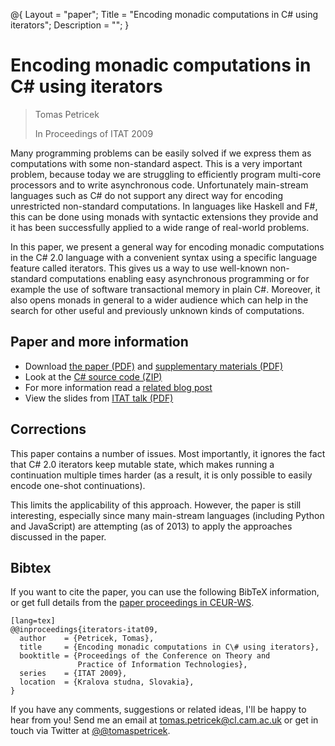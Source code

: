 ﻿@{ 
  Layout = "paper";
  Title = "Encoding monadic computations in C# using iterators";
  Description = "";
}

# Encoding monadic computations in C# using iterators

> Tomas Petricek
>
> In Proceedings of ITAT 2009

Many programming problems can be easily solved if we express them as computations 
with some non-standard aspect. This is a very important problem, because today we 
are struggling to efficiently program multi-core processors and to write asynchronous 
code. Unfortunately main-stream languages such as C# do not support any direct way 
for encoding unrestricted non-standard computations. In languages like Haskell and F#, 
this can be done using monads with syntactic extensions they provide and it has been 
successfully applied to a wide range of real-world problems. 

In this paper, we present 
a general way for encoding monadic computations in the C# 2.0 language with a convenient 
syntax using a specific language feature called iterators. This gives us a way to use 
well-known non-standard computations enabling easy asynchronous programming or for 
example the use of software transactional memory in plain C#. Moreover, it also opens 
monads in general to a wider audience which can help in the search for other useful and 
previously unknown kinds of computations.

## Paper and more information

 - Download [the paper (PDF)](iterators.pdf) and [supplementary materials (PDF)](iterators-sup.pdf)
 - Look at the [C# source code (ZIP)](iterators-src.zip)
 - For more information read a [related blog post](http://tomasp.net/blog/csharp-async.aspx)
 - View the slides from [ITAT talk (PDF)](iterators-itat.pdf)

## Corrections
This paper contains a number of issues. Most importantly, it ignores the fact that 
C# 2.0 iterators keep mutable state, which makes running a continuation multiple times
harder (as a result, it is only possible to easily encode one-shot continuations).

This limits the applicability of this approach. However, the paper is still interesting,
especially since many main-stream languages (including Python and JavaScript) are 
attempting (as of 2013) to apply the approaches discussed in the paper.


## <a id="cite">Bibtex</a>
If you want to cite the paper, you can use the following BibTeX information, or
get full details from the [paper proceedings in CEUR-WS](http://ceur-ws.org/Vol-584/).

    [lang=tex]
    @@inproceedings{iterators-itat09,
      author    = {Petricek, Tomas},
      title     = {Encoding monadic computations in C\# using iterators},
      booktitle = {Proceedings of the Conference on Theory and 
                   Practice of Information Technologies},
      series    = {ITAT 2009},
      location  = {Kralova studna, Slovakia},
    } 

If you have any comments, suggestions or related ideas, I'll be happy to 
hear from you! Send me an email at [tomas.petricek@cl.cam.ac.uk](mailto:tomas.petricek@cl.cam.ac.uk)
or get in touch via Twitter at [@@tomaspetricek](http://twitter.com/tomaspetricek).
